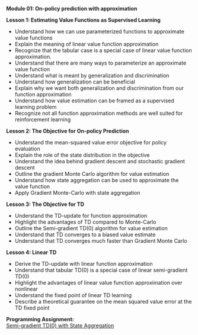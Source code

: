 **Module 01: On-policy prediction with approximation**  

**Lesson 1: Estimating Value Functions as Supervised Learning**  
- Understand how we can use parameterized functions to approximate value functions
- Explain the meaning of linear value function approximation
- Recognize that the tabular case is a special case of linear value function approximation.
- Understand that there are many ways to parameterize an approximate value function
- Understand what is meant by generalization and discrimination
- Understand how generalization can be beneficial
- Explain why we want both generalization and discrimination from our function approximation
- Understand how value estimation can be framed as a supervised learning problem
- Recognize not all function approximation methods are well suited for reinforcement learning

**Lesson 2: The Objective for On-policy Prediction**  
- Understand the mean-squared value error objective for policy evaluation
- Explain the role of the state distribution in the objective
- Understand the idea behind gradient descent and stochastic gradient descent
- Outline the gradient Monte Carlo algorithm for value estimation
- Understand how state aggregation can be used to approximate the value function
- Apply Gradient Monte-Carlo with state aggregation

**Lesson 3: The Objective for TD**  
- Understand the TD-update for function approximation
- Highlight the advantages of TD compared to Monte-Carlo
- Outline the Semi-gradient TD(0) algorithm for value estimation
- Understand that TD converges to a biased value estimate
- Understand that TD converges much faster than Gradient Monte Carlo

**Lesson 4: Linear TD**  
- Derive the TD-update with linear function approximation
- Understand that tabular TD(0) is a special case of linear semi-gradient TD(0)
- Highlight the advantages of linear value function approximation over nonlinear
- Understand the fixed point of linear TD learning
- Describe a theoretical guarantee on the mean squared value error at the TD fixed point

**Programming Assignment:**  
[Semi-gradient TD(0) with State Aggregation](https://github.com/bhunkeler/DataScienceCoursera/tree/master/Reinforcement_Learning%20-%20University%20of%20Alberta/003_Prediction_and_Control_with_Function_Approximation/week_1/assignment)

